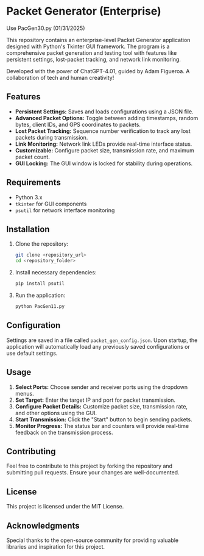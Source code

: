 # Packet Generator (Enterprise)

Use PacGen30.py (01/31/2025)

This repository contains an enterprise-level Packet Generator application designed with Python's Tkinter GUI framework. The program is a comprehensive packet generation and testing tool with features like persistent settings, lost-packet tracking, and network link monitoring.

Developed with the power of ChatGPT-4.01, guided by Adam Figueroa. A collaboration of tech and human creativity!

## Features
- **Persistent Settings:** Saves and loads configurations using a JSON file.
- **Advanced Packet Options:** Toggle between adding timestamps, random bytes, client IDs, and GPS coordinates to packets.
- **Lost Packet Tracking:** Sequence number verification to track any lost packets during transmission.
- **Link Monitoring:** Network link LEDs provide real-time interface status.
- **Customizable:** Configure packet size, transmission rate, and maximum packet count.
- **GUI Locking:** The GUI window is locked for stability during operations.

## Requirements
- Python 3.x
- `tkinter` for GUI components
- `psutil` for network interface monitoring

## Installation
1. Clone the repository:
   ```bash
   git clone <repository_url>
   cd <repository_folder>
   ```

2. Install necessary dependencies:
   ```bash
   pip install psutil
   ```

3. Run the application:
   ```bash
   python PacGen11.py
   ```

## Configuration
Settings are saved in a file called `packet_gen_config.json`. Upon startup, the application will automatically load any previously saved configurations or use default settings.

## Usage
1. **Select Ports:** Choose sender and receiver ports using the dropdown menus.
2. **Set Target:** Enter the target IP and port for packet transmission.
3. **Configure Packet Details:** Customize packet size, transmission rate, and other options using the GUI.
4. **Start Transmission:** Click the "Start" button to begin sending packets.
5. **Monitor Progress:** The status bar and counters will provide real-time feedback on the transmission process.

## Contributing
Feel free to contribute to this project by forking the repository and submitting pull requests. Ensure your changes are well-documented.

## License
This project is licensed under the MIT License.

## Acknowledgments
Special thanks to the open-source community for providing valuable libraries and inspiration for this project.
